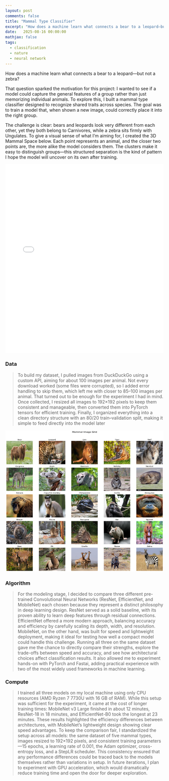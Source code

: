 ```yaml
---
layout: post
comments: false
title: "Mammal Type Classifier"
excerpt: "How does a machine learn what connects a bear to a leopard—but not a zebra?"
date:   2025-08-16 00:00:00
mathjax: false
tags: 
  - classification
  - nature
  - neural network
---
```


How does a machine learn what connects a bear to a leopard—but not a zebra?

That question sparked the motivation for this project: I wanted to see if a model could capture the general features of a group rather than just memorizing individual animals. To explore this, I built a mammal type classifier designed to recognize shared traits across species. The goal was to train a model that, when shown a new image, could correctly place it into the right group.

The challenge is clear: bears and leopards look very different from each other, yet they both belong to Carnivores, while a zebra sits firmly with Ungulates. To give a visual sense of what I’m aiming for, I created the 3D Mammal Space below. Each point represents an animal, and the closer two points are, the more alike the model considers them. The clusters make it easy to distinguish groups—this structured separation is the kind of pattern I hope the model will uncover on its own after training.

<iframe src="/assets/3D_mammal_space.html" width="100%" height="600" style="border:none;"></iframe>

### Data 
> To build my dataset, I pulled images from DuckDuckGo using a custom API, aiming for about 100 images per animal. Not every download worked (some files were corrupted), so I added error handling to skip them, which left me with closer to 85–100 images per animal. That turned out to be enough for the experiment I had in mind. Once collected, I resized all images to 192×192 pixels to keep them consistent and manageable, then converted them into PyTorch tensors for efficient training. Finally, I organized everything into a clean directory structure with an 80/20 train–validation split, making it simple to feed directly into the model later

<p align="center">
  <img src="/assets/output.png" alt="Mammal Image Grid" width="600" height="450" />
</p>

### Algorithm
> For the modeling stage, I decided to compare three different pre-trained Convolutional Neural Networks (ResNet, EfficientNet, and MobileNet) each chosen because they represent a distinct philosophy in deep learning design. ResNet served as a solid baseline, with its proven ability to learn deep features through residual connections. EfficientNet offered a more modern approach, balancing accuracy and efficiency by carefully scaling its depth, width, and resolution. MobileNet, on the other hand, was built for speed and lightweight deployment, making it ideal for testing how well a compact model could handle this challenge. Running all three on the same dataset gave me the chance to directly compare their strengths, explore the 
trade-offs between speed and accuracy, and see how architectural choices affect classification results. It also allowed me to experiment hands-on with PyTorch and Fastai, adding practical experience with two of the most widely used frameworks in machine learning.

### Compute
> I trained all three models on my local machine using only CPU resources (AMD Ryzen 7 7730U with 16 GB of RAM). While this setup was sufficient for the experiment, it came at the cost of longer training times: MobileNet v3 Large finished in about 12 minutes, ResNet-18 in 18 minutes, and EfficientNet-B0 took the longest at 23 minutes. These results highlighted the efficiency differences between architectures, with MobileNet’s lightweight design showing clear speed advantages. To keep the comparison fair, I standardized the setup across all models: the same dataset of five mammal types, images resized to 192×192 pixels, and consistent training parameters—15 epochs, a learning rate of 0.001, the Adam optimizer, cross-entropy loss, and a StepLR scheduler. This consistency ensured that any performance differences could be traced back to the models themselves rather than variations in setup. In future iterations, I plan to experiment with GPU acceleration, which would dramatically reduce training time and open the door for deeper exploration.

